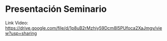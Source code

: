 # Presentación Seminario

Link Video: https://drive.google.com/file/d/1p8uB2rMzhiy59Dcm8I5PUfoca2XaJmgv/view?usp=sharing

